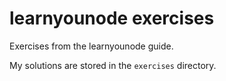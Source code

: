 learnyounode exercises
======================

Exercises from the learnyounode guide.

My solutions are stored in the `exercises` directory.
